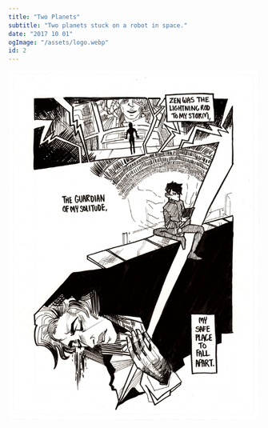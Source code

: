 ```yaml
---
title: "Two Planets"
subtitle: "Two planets stuck on a robot in space."
date: "2017 10 01"
ogImage: "/assets/logo.webp"
id: 2
---
```


![Panel2](../../../images/two_planets/prologue_pg02.png)